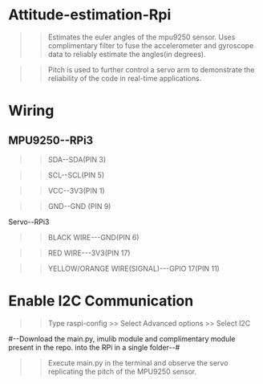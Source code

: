 # Attitude-estimation-Rpi

>>Estimates the euler angles of the mpu9250 sensor. Uses complimentary filter to fuse the accelerometer and gyroscope data to reliably estimate the angles(in degrees).

>>Pitch is used to further control a servo arm to demonstrate the reliability of the code in real-time applications.

# Wiring 

## MPU9250--RPi3

>>SDA--SDA(PIN 3)

>>SCL--SCL(PIN 5)

>>VCC--3V3(PIN 1)

>>GND--GND (PIN 9)

Servo--RPi3

>> BLACK WIRE---GND(PIN 6)

>> RED WIRE---3V3(PIN 17)

>> YELLOW/ORANGE WIRE(SIGNAL)---GPIO 17(PIN 11)


# Enable I2C Communication

>> Type raspi-config >> Select Advanced options >> Select I2C

#--Download the main.py, imulib module and complimentary module present in the repo. into the RPi in a single folder--#

>>Execute main.py in the terminal and observe the servo replicating the pitch of the MPU9250 sensor.

